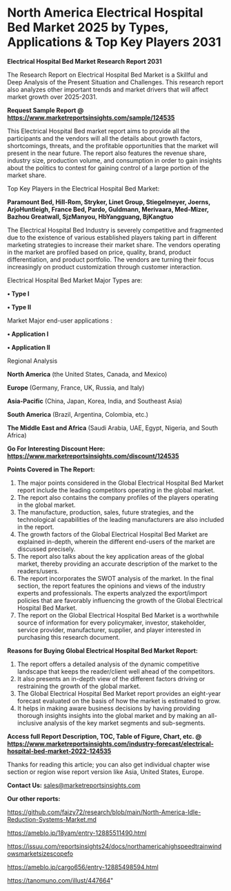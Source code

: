 # North America Electrical Hospital Bed Market 2025 by Types, Applications & Top Key Players 2031

<strong>Electrical Hospital Bed Market Research Report 2031</strong>

The Research Report on Electrical Hospital Bed Market is a Skillful and Deep Analysis of the Present Situation and Challenges. This research report also analyzes other important trends and market drivers that will affect market growth over 2025-2031.

<strong>Request Sample Report @ <a href=https://www.marketreportsinsights.com/sample/124535>https://www.marketreportsinsights.com/sample/124535</a></strong>

This Electrical Hospital Bed market report aims to provide all the participants and the vendors will all the details about growth factors, shortcomings, threats, and the profitable opportunities that the market will present in the near future. The report also features the revenue share, industry size, production volume, and consumption in order to gain insights about the politics to contest for gaining control of a large portion of the market share.

Top Key Players in the Electrical Hospital Bed Market:

<strong>Paramount Bed, Hill-Rom, Stryker, Linet Group, Stiegelmeyer, Joerns, ArjoHuntleigh, France Bed, Pardo, Guldmann, Merivaara, Med-Mizer, Bazhou Greatwall, SjzManyou, HbYangguang, BjKangtuo</strong>

The Electrical Hospital Bed Industry is severely competitive and fragmented due to the existence of various established players taking part in different marketing strategies to increase their market share. The vendors operating in the market are profiled based on price, quality, brand, product differentiation, and product portfolio. The vendors are turning their focus increasingly on product customization through customer interaction.

Electrical Hospital Bed Market Major Types are:

<strong>• Type I

• Type II</strong>

Market Major end-user applications :

<strong>• Application I

• Application II</strong>

Regional Analysis

</u><strong><b>North America</b></strong> (the United States, Canada, and Mexico)

<strong><b>Europe </b></strong>(Germany, France, UK, Russia, and Italy)

<strong><b>Asia-Pacific</b></strong> (China, Japan, Korea, India, and Southeast Asia)

<strong><b>South America</b></strong> (Brazil, Argentina, Colombia, etc.)

<strong><b>The Middle East and Africa</b></strong> (Saudi Arabia, UAE, Egypt, Nigeria, and South Africa)

<strong>Go For Interesting Discount Here: <a href=https://www.marketreportsinsights.com/discount/124535>https://www.marketreportsinsights.com/discount/124535</a></strong>

<strong>Points Covered in The Report:</strong>
<ol>
  <li>The major points considered in the Global Electrical Hospital Bed Market report include the leading competitors operating in the global market.</li>
  <li>The report also contains the company profiles of the players operating in the global market.</li>
  <li>The manufacture, production, sales, future strategies, and the technological capabilities of the leading manufacturers are also included in the report.</li>
  <li>The growth factors of the Global Electrical Hospital Bed Market are explained in-depth, wherein the different end-users of the market are discussed precisely.</li>
  <li>The report also talks about the key application areas of the global market, thereby providing an accurate description of the market to the readers/users.</li>
  <li>The report incorporates the SWOT analysis of the market. In the final section, the report features the opinions and views of the industry experts and professionals. The experts analyzed the export/import policies that are favorably influencing the growth of the Global Electrical Hospital Bed Market.</li>
  <li>The report on the Global Electrical Hospital Bed Market is a worthwhile source of information for every policymaker, investor, stakeholder, service provider, manufacturer, supplier, and player interested in purchasing this research document.</li>
</ol>
<strong>Reasons for Buying Global Electrical Hospital Bed Market Report:</strong>

<ol>
  <li>The report offers a detailed analysis of the dynamic competitive landscape that keeps the reader/client well ahead of the competitors.</li>
  <li>It also presents an in-depth view of the different factors driving or restraining the growth of the global market.</li>
  <li>The Global Electrical Hospital Bed Market report provides an eight-year forecast evaluated on the basis of how the market is estimated to grow.</li>
  <li>It helps in making aware business decisions by having providing thorough insights insights into the global market and by making an all-inclusive analysis of the key market segments and sub-segments.</li>
</ol>
<strong>Access full Report Description, TOC, Table of Figure, Chart, etc. @ <a href=https://www.marketreportsinsights.com/industry-forecast/electrical-hospital-bed-market-2022-124535>https://www.marketreportsinsights.com/industry-forecast/electrical-hospital-bed-market-2022-124535</a></strong>


Thanks for reading this article; you can also get individual chapter wise section or region wise report version like Asia, United States, Europe.

<strong>Contact Us:</strong>
sales@marketreportsinsights.com

<strong>Our other reports:</strong>

<a href=https://github.com/faizy72/research/blob/main/North-America-Idle-Reduction-Systems-Market.md>https://github.com/faizy72/research/blob/main/North-America-Idle-Reduction-Systems-Market.md</a>

<a href=https://ameblo.jp/18yam/entry-12885511490.html>https://ameblo.jp/18yam/entry-12885511490.html</a>

<a href=https://issuu.com/reportsinsights24/docs/northamericahighspeedtrainwindowsmarketsizescopefo>https://issuu.com/reportsinsights24/docs/northamericahighspeedtrainwindowsmarketsizescopefo</a>

<a href=https://ameblo.jp/cargo656/entry-12885498594.html>https://ameblo.jp/cargo656/entry-12885498594.html</a>

<a href=https://tanomuno.com/illust/447664>https://tanomuno.com/illust/447664</a>"

